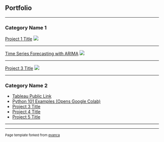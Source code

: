 ## Portfolio

---

### Category Name 1 

[Project 1 Title](/sample_page)
<img src="images/dummy_thumbnail.jpg?raw=true"/>

---
[Time Series Forecasting with ARIMA](https://github.com/mp321/DataScience-Python/)
<img src="images/dummy_thumbnail.jpg?raw=true"/>

---
[Project 3 Title](http://example.com/)
<img src="images/dummy_thumbnail.jpg?raw=true"/>

---

### Category Name 2

- [Tableau Public Link](https://public.tableau.com/app/profile/michael.phipps3726/)
- [Python 101 Examples (Opens Google Colab)](https://colab.research.google.com/drive/1rPWd0PaHP90jYu9QJdfCNDC4DHH8nKxV?usp=sharing)
- [Project 3 Title](http://example.com/)
- [Project 4 Title](http://example.com/)
- [Project 5 Title](http://example.com/)

---




---
<p style="font-size:11px">Page template forked from <a href="https://github.com/evanca/quick-portfolio">evanca</a></p>
<!-- Remove above link if you don't want to attibute -->
